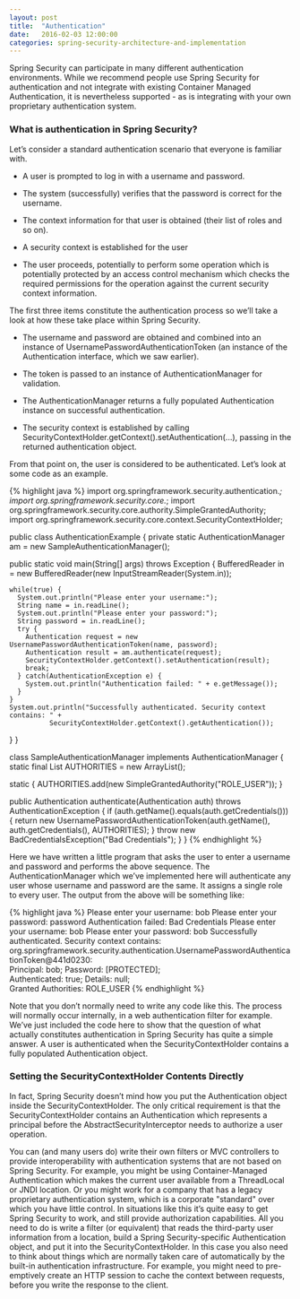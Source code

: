 ```yaml
---
layout: post
title:  "Authentication"
date:   2016-02-03 12:00:00
categories: spring-security-architecture-and-implementation
---
```


Spring Security can participate in many different authentication environments. While we recommend people use Spring Security for authentication and not integrate with existing Container Managed Authentication, it is nevertheless supported - as is integrating with your own proprietary authentication system.

### What is authentication in Spring Security?

Let’s consider a standard authentication scenario that everyone is familiar with.

- A user is prompted to log in with a username and password.

- The system (successfully) verifies that the password is correct for the username.

- The context information for that user is obtained (their list of roles and so on).

- A security context is established for the user

- The user proceeds, potentially to perform some operation which is potentially protected by an access control mechanism which checks the required permissions for the operation against the current security context information.

The first three items constitute the authentication process so we’ll take a look at how these take place within Spring Security.

- The username and password are obtained and combined into an instance of UsernamePasswordAuthenticationToken (an instance of the Authentication interface, which we saw earlier).

- The token is passed to an instance of AuthenticationManager for validation.

- The AuthenticationManager returns a fully populated Authentication instance on successful authentication.

- The security context is established by calling SecurityContextHolder.getContext().setAuthentication(...), passing in the returned authentication object.

From that point on, the user is considered to be authenticated. Let’s look at some code as an example.

{% highlight java %}
import org.springframework.security.authentication.*;
import org.springframework.security.core.*;
import org.springframework.security.core.authority.SimpleGrantedAuthority;
import org.springframework.security.core.context.SecurityContextHolder;

public class AuthenticationExample {
  private static AuthenticationManager am = new SampleAuthenticationManager();

  public static void main(String[] args) throws Exception {
    BufferedReader in = new BufferedReader(new InputStreamReader(System.in));

    while(true) {
      System.out.println("Please enter your username:");
      String name = in.readLine();
      System.out.println("Please enter your password:");
      String password = in.readLine();
      try {
        Authentication request = new UsernamePasswordAuthenticationToken(name, password);
        Authentication result = am.authenticate(request);
        SecurityContextHolder.getContext().setAuthentication(result);
        break;
      } catch(AuthenticationException e) {
        System.out.println("Authentication failed: " + e.getMessage());
      }
    }
    System.out.println("Successfully authenticated. Security context contains: " +
              SecurityContextHolder.getContext().getAuthentication());
  }
}

class SampleAuthenticationManager implements AuthenticationManager {
  static final List<GrantedAuthority> AUTHORITIES = new ArrayList<GrantedAuthority>();

  static {
    AUTHORITIES.add(new SimpleGrantedAuthority("ROLE_USER"));
  }

  public Authentication authenticate(Authentication auth) throws AuthenticationException {
    if (auth.getName().equals(auth.getCredentials())) {
      return new UsernamePasswordAuthenticationToken(auth.getName(),
        auth.getCredentials(), AUTHORITIES);
      }
      throw new BadCredentialsException("Bad Credentials");
  }
}
{% endhighlight %}

Here we have written a little program that asks the user to enter a username and password and performs the above sequence. The AuthenticationManager which we’ve implemented here will authenticate any user whose username and password are the same. It assigns a single role to every user. The output from the above will be something like:

{% highlight java %}
Please enter your username:
bob
Please enter your password:
password
Authentication failed: Bad Credentials
Please enter your username:
bob
Please enter your password:
bob
Successfully authenticated. Security context contains: \
 org.springframework.security.authentication.UsernamePasswordAuthenticationToken@441d0230: \
 Principal: bob; Password: [PROTECTED]; \
 Authenticated: true; Details: null; \
 Granted Authorities: ROLE_USER
{% endhighlight %}

Note that you don’t normally need to write any code like this. The process will normally occur internally, in a web authentication filter for example. We’ve just included the code here to show that the question of what actually constitutes authentication in Spring Security has quite a simple answer. A user is authenticated when the SecurityContextHolder contains a fully populated Authentication object.

### Setting the SecurityContextHolder Contents Directly

In fact, Spring Security doesn’t mind how you put the Authentication object inside the SecurityContextHolder. The only critical requirement is that the SecurityContextHolder contains an Authentication which represents a principal before the AbstractSecurityInterceptor needs to authorize a user operation.

You can (and many users do) write their own filters or MVC controllers to provide interoperability with authentication systems that are not based on Spring Security. For example, you might be using Container-Managed Authentication which makes the current user available from a ThreadLocal or JNDI location. Or you might work for a company that has a legacy proprietary authentication system, which is a corporate "standard" over which you have little control. In situations like this it’s quite easy to get Spring Security to work, and still provide authorization capabilities. All you need to do is write a filter (or equivalent) that reads the third-party user information from a location, build a Spring Security-specific Authentication object, and put it into the SecurityContextHolder. In this case you also need to think about things which are normally taken care of automatically by the built-in authentication infrastructure. For example, you might need to pre-emptively create an HTTP session to cache the context between requests, before you write the response to the client.


